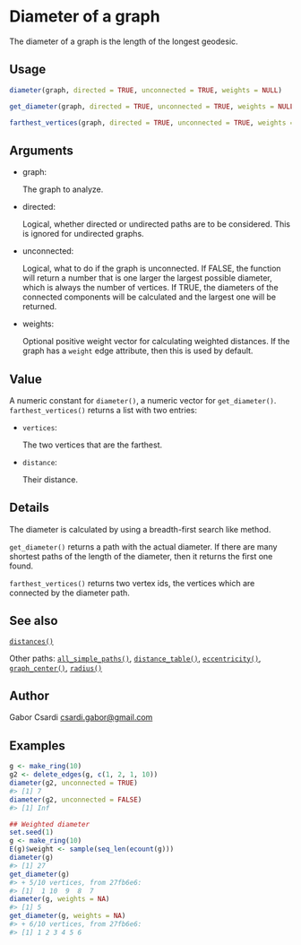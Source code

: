 # Diameter of a graph

The diameter of a graph is the length of the longest geodesic.

## Usage

``` r
diameter(graph, directed = TRUE, unconnected = TRUE, weights = NULL)

get_diameter(graph, directed = TRUE, unconnected = TRUE, weights = NULL)

farthest_vertices(graph, directed = TRUE, unconnected = TRUE, weights = NULL)
```

## Arguments

- graph:

  The graph to analyze.

- directed:

  Logical, whether directed or undirected paths are to be considered.
  This is ignored for undirected graphs.

- unconnected:

  Logical, what to do if the graph is unconnected. If FALSE, the
  function will return a number that is one larger the largest possible
  diameter, which is always the number of vertices. If TRUE, the
  diameters of the connected components will be calculated and the
  largest one will be returned.

- weights:

  Optional positive weight vector for calculating weighted distances. If
  the graph has a `weight` edge attribute, then this is used by default.

## Value

A numeric constant for `diameter()`, a numeric vector for
`get_diameter()`. `farthest_vertices()` returns a list with two entries:

- `vertices`:

  The two vertices that are the farthest.

- `distance`:

  Their distance.

## Details

The diameter is calculated by using a breadth-first search like method.

`get_diameter()` returns a path with the actual diameter. If there are
many shortest paths of the length of the diameter, then it returns the
first one found.

`farthest_vertices()` returns two vertex ids, the vertices which are
connected by the diameter path.

## See also

[`distances()`](https://r.igraph.org/reference/distances.md)

Other paths:
[`all_simple_paths()`](https://r.igraph.org/reference/all_simple_paths.md),
[`distance_table()`](https://r.igraph.org/reference/distances.md),
[`eccentricity()`](https://r.igraph.org/reference/eccentricity.md),
[`graph_center()`](https://r.igraph.org/reference/graph_center.md),
[`radius()`](https://r.igraph.org/reference/radius.md)

## Author

Gabor Csardi <csardi.gabor@gmail.com>

## Examples

``` r
g <- make_ring(10)
g2 <- delete_edges(g, c(1, 2, 1, 10))
diameter(g2, unconnected = TRUE)
#> [1] 7
diameter(g2, unconnected = FALSE)
#> [1] Inf

## Weighted diameter
set.seed(1)
g <- make_ring(10)
E(g)$weight <- sample(seq_len(ecount(g)))
diameter(g)
#> [1] 27
get_diameter(g)
#> + 5/10 vertices, from 27fb6e6:
#> [1]  1 10  9  8  7
diameter(g, weights = NA)
#> [1] 5
get_diameter(g, weights = NA)
#> + 6/10 vertices, from 27fb6e6:
#> [1] 1 2 3 4 5 6
```
